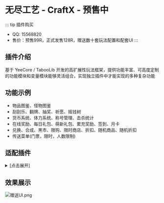 # 无尽工艺 - CraftX - 预售中

::: tip 插件购买
- QQ: 15568820    
- 售价：预售99R，正式发售128R，赠送数十套玩法配置和配套UI
:::



## 插件介绍

基于 YeeCore / TabooLib 开发的高扩展性玩法框架，提供功能丰富、可高度定制的功能模块和变量模块能够灵活组合，实现独立插件中才能实现的多种复杂功能

## 功能示例

- 物品图鉴、怪物图鉴
- 刮刮乐、翻牌、抽奖、祈愿、摇钱树
- 货币系统、体力系统、称号管理、击杀统计
- 在线奖励、每日礼包、萌新礼包、累充奖励、签到、月卡
- 兑换、合成、黑市、限购、限时商店、折扣、随机商品、随机折扣
- 传送菜单(门票，限时，人数限制)

## 适配插件

<details>
<summary>[点击展开]</summary>

- ✅仓库 SpaceRingPlus
- ✅仓库 LyWarehouse
- ✅货币 YeeCore
- ✅货币 CustomShop
- ✅货币 CustomShop

</details>

## 效果展示

![赠送UI.png](img/赠送UI.png)

